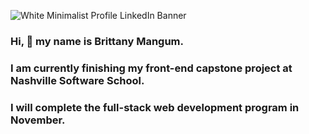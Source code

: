 ![White Minimalist Profile LinkedIn Banner](https://user-images.githubusercontent.com/103229067/183138146-eaaa9cac-a038-4537-ac98-2c80c49d67c8.png)

### Hi, 👋 my name is Brittany Mangum.
### I am currently finishing my front-end capstone project at Nashville Software School. 
### I will complete the full-stack web development program in November. 
